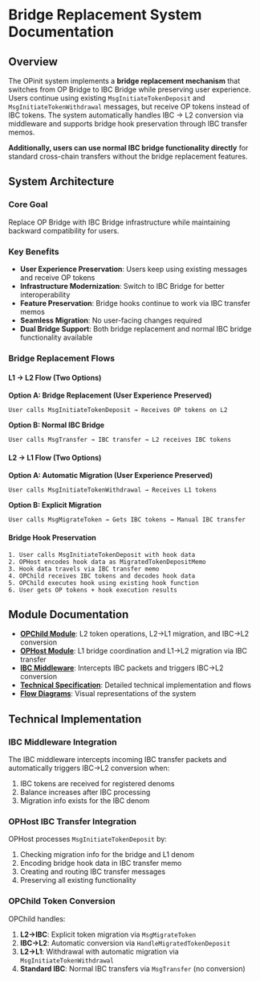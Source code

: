 # Bridge Replacement System Documentation

## Overview

The OPinit system implements a **bridge replacement mechanism** that switches from OP Bridge to IBC Bridge while preserving user experience. Users continue using existing `MsgInitiateTokenDeposit` and `MsgInitiateTokenWithdrawal` messages, but receive OP tokens instead of IBC tokens. The system automatically handles IBC → L2 conversion via middleware and supports bridge hook preservation through IBC transfer memos.

**Additionally, users can use normal IBC bridge functionality directly** for standard cross-chain transfers without the bridge replacement features.

## System Architecture

### Core Goal

Replace OP Bridge with IBC Bridge infrastructure while maintaining backward compatibility for users.

### Key Benefits

- **User Experience Preservation**: Users keep using existing messages and receive OP tokens
- **Infrastructure Modernization**: Switch to IBC Bridge for better interoperability
- **Feature Preservation**: Bridge hooks continue to work via IBC transfer memos
- **Seamless Migration**: No user-facing changes required
- **Dual Bridge Support**: Both bridge replacement and normal IBC bridge functionality available

### Bridge Replacement Flows

#### L1 → L2 Flow (Two Options)

**Option A: Bridge Replacement (User Experience Preserved)**

```plaintext
User calls MsgInitiateTokenDeposit → Receives OP tokens on L2
```

**Option B: Normal IBC Bridge**

```plaintext
User calls MsgTransfer → IBC transfer → L2 receives IBC tokens
```

#### L2 → L1 Flow (Two Options)

**Option A: Automatic Migration (User Experience Preserved)**

```plaintext
User calls MsgInitiateTokenWithdrawal → Receives L1 tokens
```

**Option B: Explicit Migration**

```plaintext
User calls MsgMigrateToken → Gets IBC tokens → Manual IBC transfer
```

#### Bridge Hook Preservation

```plaintext
1. User calls MsgInitiateTokenDeposit with hook data
2. OPHost encodes hook data as MigratedTokenDepositMemo
3. Hook data travels via IBC transfer memo
4. OPChild receives IBC tokens and decodes hook data
5. OPChild executes hook using existing hook function
6. User gets OP tokens + hook execution results
```

## Module Documentation

- **[OPChild Module](opchild_module.md)**: L2 token operations, L2→L1 migration, and IBC→L2 conversion
- **[OPHost Module](ophost_module.md)**: L1 bridge coordination and L1→L2 migration via IBC transfer
- **[IBC Middleware](ibc_middleware.md)**: Intercepts IBC packets and triggers IBC→L2 conversion
- **[Technical Specification](technical_specification.md)**: Detailed technical implementation and flows
- **[Flow Diagrams](flow_diagrams.md)**: Visual representations of the system

## Technical Implementation

### IBC Middleware Integration

The IBC middleware intercepts incoming IBC transfer packets and automatically triggers IBC→L2 conversion when:

1. IBC tokens are received for registered denoms
2. Balance increases after IBC processing
3. Migration info exists for the IBC denom

### OPHost IBC Transfer Integration

OPHost processes `MsgInitiateTokenDeposit` by:

1. Checking migration info for the bridge and L1 denom
2. Encoding bridge hook data in IBC transfer memo
3. Creating and routing IBC transfer messages
4. Preserving all existing functionality

### OPChild Token Conversion

OPChild handles:

1. **L2→IBC**: Explicit token migration via `MsgMigrateToken`
2. **IBC→L2**: Automatic conversion via `HandleMigratedTokenDeposit`
3. **L2→L1**: Withdrawal with automatic migration via `MsgInitiateTokenWithdrawal`
4. **Standard IBC**: Normal IBC transfers via `MsgTransfer` (no conversion)
